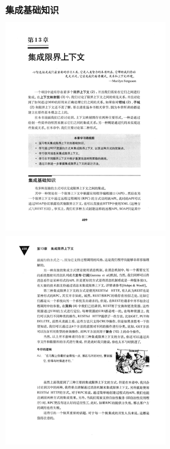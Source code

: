# 集成基础知识 

<div align = "center"><img src = "images/000064.jpg"/></div>
  <p class="calibre1"><a id="calibre_link-485"></a><img src="images/000089.jpg" alt="Image 442" class="calibre2" /></p>    